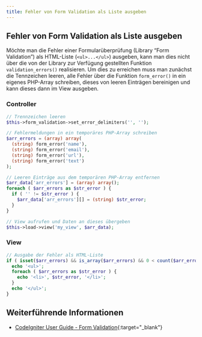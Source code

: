 ```yaml
---
title: Fehler von Form Validation als Liste ausgeben
---
```


## Fehler von Form Validation als Liste ausgeben

Möchte man die Fehler einer Formularüberprüfung (Library “Form Validation”) als HTML-Liste (`<ul>...</ul>`) ausgeben, kann man dies nicht über die von der Library zur Verfügung gestellten Funktion `validation_errors()` realisieren. Um dies zu erreichen muss man zunächst die Tennzeichen leeren, alle Fehler über die Funktion `form_error()` in ein eigenes PHP-Array schreiben, dieses von leeren Einträgen bereinigen und kann dieses dann im View ausgeben.

### Controller

```php
// Trennzeichen leeren
$this->form_validation->set_error_delimiters('', '');

// Fehlermeldungen in ein temporäres PHP-Array schreiben
$arr_errors = (array) array(
  (string) form_error('name'),
  (string) form_error('email'),
  (string) form_error('url'),
  (string) form_error('text')
);

// Leeren Einträge aus dem temporären PHP-Array entfernen
$arr_data['arr_errors'] = (array) array();
foreach ( $arr_errors as $str_error ) {
  if ( '' != $str_error ) {
    $arr_data['arr_errors'][] = (string) $str_error;
  }
}

// View aufrufen und Daten an dieses übergeben
$this->load->view('my_view', $arr_data);
```

### View

```php
// Ausgabe der Fehler als HTML-Liste
if ( isset($arr_errors) && is_array($arr_errors) && 0 < count($arr_errors) ) {
  echo '<ul>';
  foreach ( $arr_errors as $str_error ) {
    echo '<li>', $str_error, '</li>';
  }
  echo '</ul>';
}
```

## Weiterführende Informationen

- [CodeIgniter User Guide - Form Validation](https://codeigniter.com/user_guide/libraries/form_validation.html){:target="_blank"}
